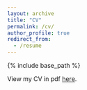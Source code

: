 ```yaml
---
layout: archive
title: "CV"
permalink: /cv/
author_profile: true
redirect_from:
  - /resume
---
```


{% include base_path %}

View my CV in pdf [here]([https:/files/cv.pdf](https://xijia-tao.github.io/files/cv.pdf)).
